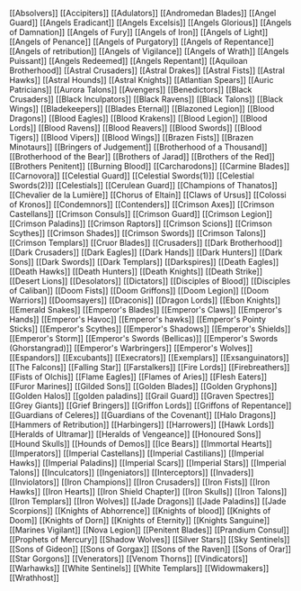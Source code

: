 [[Absolvers]]
[[Accipiters]]
[[Adulators]]
[[Andromedan Blades]]
[[Angel Guard]]
[[Angels Eradicant]]
[[Angels Excelsis]]
[[Angels Glorious]]
[[Angels of Damnation]]
[[Angels of Fury]]
[[Angels of Iron]]
[[Angels of Light]]
[[Angels of Penance]]
[[Angels of Purgatory]]
[[Angels of Repentance]]
[[Angels of retribution]]
[[Angels of Vigilance]]
[[Angels of Wrath]]
[[Angels Puissant]]
[[Angels Redeemed]]
[[Angels Repentant]]
[[Aquiloan Brotherhood]]
[[Astral Crusaders]]
[[Astral Drakes]]
[[Astral Fists]]
[[Astral Hawks]]
[[Astral Hounds]]
[[Astral Knights]]
[[Atlantian Spears]]
[[Auric Patricians]]
[[Aurora Talons]]
[[Avengers]]
[[Benedictors]]
[[Black Crusaders]]
[[Black Inculpators]]
[[Black Ravens]]
[[Black Talons]]
[[Black Wings]]
[[Bladekeepers]]
[[Blades Eternal]]
[[Blazoned Legion]]
[[Blood Dragons]]
[[Blood Eagles]]
[[Blood Krakens]]
[[Blood Legion]]
[[Blood Lords]]
[[Blood Ravens]]
[[Blood Reavers]]
[[Blood Swords]]
[[Blood Tigers]]
[[Blood Vipers]]
[[Blood Wings]]
[[Brazen Fists]]
[[Brazen Minotaurs]]
[[Bringers of Judgement]]
[[Brotherhood of a Thousand]]
[[Brotherhood of the Bear]]
[[Brothers of Jarad]]
[[Brothers of the Red]]
[[Brothers Penitent]]
[[Burning Blood]]
[[Carcharodons]]
[[Carmine Blades]]
[[Carnovora]]
[[Celestial Guard]]
[[Celestial Swords(1)]]
[[Celestial Swords(2)]]
[[Celestials]]
[[Cerulean Guard]]
[[Champions of Thanatos]]
[[Chevalier de la Lumière]]
[[Chorus of Eltain]]
[[Claws of Ursus]]
[[Colossi of Kronos]]
[[Condemnors]]
[[Contenders]]
[[Crimson Axes]]
[[Crimson Castellans]]
[[Crimson Consuls]]
[[Crimson Guard]]
[[Crimson Legion]]
[[Crimson Paladins]]
[[Crimson Raptors]]
[[Crimson Scions]]
[[Crimson Scythes]]
[[Crimson Shades]]
[[Crimson Swords]]
[[Crimson Talons]]
[[Crimson Templars]]
[[Cruor Blades]]
[[Crusaders]]
[[Dark Brotherhood]]
[[Dark Crusaders]]
[[Dark Eagles]]
[[Dark Hands]]
[[Dark Hunters]]
[[Dark Sons]]
[[Dark Swords]]
[[Dark Templars]]
[[Darkspires]]
[[Death Eagles]]
[[Death Hawks]]
[[Death Hunters]]
[[Death Knights]]
[[Death Strike]]
[[Desert Lions]]
[[Desolators]]
[[Dictators]]
[[Disciples of Blood]]
[[Disciples of Caliban]]
[[Doom Fists]]
[[Doom Griffons]]
[[Doom Legion]]
[[Doom Warriors]]
[[Doomsayers]]
[[Draconis]]
[[Dragon Lords]]
[[Ebon Knights]]
[[Emerald Snakes]]
[[Emperor's Blades]]
[[Emperor's Claws]]
[[Emperor's Hands]]
[[Emperor's Havoc]]
[[Emperor's hawks]]
[[Emperor's Pointy Sticks]]
[[Emperor's Scythes]]
[[Emperor's Shadows]]
[[Emperor's Shields]]
[[Emperor's Storm]]
[[Emperor's Swords (Bellicas)]]
[[Emperor's Swords (Ghorstangrad)]]
[[Emperor's Warbringers]]
[[Emperor's Wolves]]
[[Espandors]]
[[Excubants]]
[[Execrators]]
[[Exemplars]]
[[Exsanguinators]]
[[The Falcons]]
[[Falling Star]]
[[Farstalkers]]
[[Fire Lords]]
[[Firebreathers]]
[[Fists of Olchis]]
[[Flame Eagles]]
[[Flames of Aries]]
[[Flesh Eaters]]
[[Furor Marines]]
[[Gilded Sons]]
[[Golden Blades]]
[[Golden Gryphons]]
[[Golden Halos]]
[[golden paladins]]
[[Grail Guard]]
[[Graven Spectres]]
[[Grey Giants]]
[[Grief Bringers]]
[[Griffon Lords]]
[[Griffons of Repentance]]
[[Guardians of Celeres]]
[[Guardians of the Covenant]]
[[Halo Dragons]]
[[Hammers of Retribution]]
[[Harbingers]]
[[Harrowers]]
[[Hawk Lords]]
[[Heralds of Ultramar]]
[[Heralds of Vengeance]]
[[Honoured Sons]]
[[Hound Skulls]]
[[Hounds of Demos]]
[[Ice Bears]]
[[Immortal Hearts]]
[[Imperators]]
[[Imperial Castellans]]
[[Imperial Castilians]]
[[Imperial Hawks]]
[[Imperial Paladins]]
[[Imperial Scars]]
[[Imperial Stars]]
[[Imperial Talons]]
[[Inculcators]]
[[Ingeniators]]
[[Interceptors]]
[[Invaders]]
[[Inviolators]]
[[Iron Champions]]
[[Iron Crusaders]]
[[Iron Fists]]
[[Iron Hawks]]
[[Iron Hearts]]
[[Iron Shield Chapter]]
[[Iron Skulls]]
[[Iron Talons]]
[[Iron Templars]]
[[Iron Wolves]]
[[Jade Dragons]]
[[Jade Paladins]]
[[Jade Scorpions]]
[[Knights of Abhorrence]]
[[Knights of blood]]
[[Knights of Doom]]
[[Knights of Dorn]]
[[Knights of Eternity]]
[[Knights Sanguine]]
[[Marines Vigilant]]
[[Nova Legion]]
[[Penitent Blades]]
[[Prandium Consul]]
[[Prophets of Mercury]]
[[Shadow Wolves]]
[[Silver Stars]]
[[Sky Sentinels]]
[[Sons of Gideon]]
[[Sons of Gorgax]]
[[Sons of the Raven]]
[[Sons of Orar]]
[[Star Gorgons]]
[[Venerators]]
[[Venom Thorns]]
[[Vindicators]]
[[Warhawks]]
[[White Sentinels]]
[[White Templars]]
[[Widowmakers]]
[[Wrathhost]]